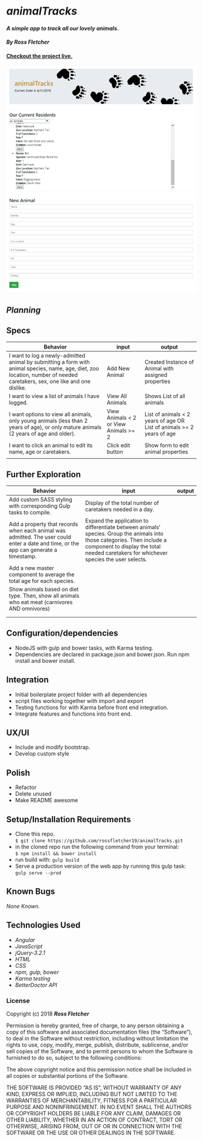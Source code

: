# _animalTracks_

#### _A simple app to track all our lovely animals._

#### _**By Ross Fletcher**_

#### [Checkout the project live.](https://animaltracks-e3fe9.firebaseapp.com/ "animalTracks")

![home-screen](https://github.com/rossfletcher19/animalTracks/blob/master/resources/img/animalTracksSs.jpg)

## _Planning_

## Specs

| Behavior  | input  | output  |
|---|---|---|
| I want to log a newly-admitted animal by submitting a form with animal species, name, age, diet, zoo location, number of needed caretakers, sex, one like and one dislike.  | Add New Animal  | Created Instance of Animal with assigned properties  |
| I want to view a list of animals I have logged.  | View All Animals  | Shows List of all animals  |
| I want options to view all animals, only young animals (less than 2 years of age), or only mature animals (2 years of age and older).  | View Animals < 2 or View Animals >= 2   | List of animals < 2 years of age OR List of animals >= 2 years of age  |
| I want to click an animal to edit its name, age or caretakers.  | Click edit button  | Show form to edit animal properties  |
|   |   |   |


## Further Exploration

| Behavior  | input  | output  |
|---|---|---|
| Add custom SASS styling with corresponding Gulp tasks to compile.  | Display of the total number of caretakers needed in a day.  |   |
| Add a property that records when each animal was admitted. The user could enter a date and time, or the app can generate a timestamp.  | Expand the application to differentiate between animals' species. Group the animals into those categories. Then include a component to display the total needed caretakers for whichever species the user selects.  |   |
| Add a new master component to average the total age for each species.  |   |   |
| Show animals based on diet type. Then, show all animals who eat meat (carnivores AND omnivores)  |   |   |
|   |   |   |
|   |   |   |


## Configuration/dependencies
  * NodeJS with gulp and bower tasks, with Karma testing.
  * Dependencies are declared in package.json and bower.json. Run npm install and bower install.



## Integration
  * Initial boilerplate project folder with all dependencies
  * script files working together with import and export
  * Testing functions for with Karma before front end integration.
  * Integrate features and functions into front end.

## UX/UI
  * Include and modify bootstrap.
  * Develop custom style

## Polish
  * Refactor
  * Delete unused
  * Make README awesome


## Setup/Installation Requirements


* Clone this repo. <br/>
`$ git clone https://github.com/rossfletcher19/animalTracks.git`
* in the cloned repo run the following command from your terminal: <br/>
`$ npm install && bower install`
* run build with:
`gulp build`
* Serve a production version of the web app by running this gulp task: <br/>
`gulp serve --prod`

## Known Bugs

_None Known._

## Technologies Used

* _Angular_
* _JavaScript_
* _jQuery-3.2.1_
* _HTML_
* _CSS_
* _npm, gulp, bower_
* _Karma testing_
* _BetterDoctor API_

### License

Copyright (c) 2018 **_Ross Fletcher_**

Permission is hereby granted, free of charge, to any person obtaining a copy of this software and associated documentation files (the “Software”), to deal in the Software without restriction, including without limitation the rights to use, copy, modify, merge, publish, distribute, sublicense, and/or sell copies of the Software, and to permit persons to whom the Software is furnished to do so, subject to the following conditions:

The above copyright notice and this permission notice shall be included in all copies or substantial portions of the Software.

THE SOFTWARE IS PROVIDED “AS IS”, WITHOUT WARRANTY OF ANY KIND, EXPRESS OR IMPLIED, INCLUDING BUT NOT LIMITED TO THE WARRANTIES OF MERCHANTABILITY, FITNESS FOR A PARTICULAR PURPOSE AND NONINFRINGEMENT. IN NO EVENT SHALL THE AUTHORS OR COPYRIGHT HOLDERS BE LIABLE FOR ANY CLAIM, DAMAGES OR OTHER LIABILITY, WHETHER IN AN ACTION OF CONTRACT, TORT OR OTHERWISE, ARISING FROM, OUT OF OR IN CONNECTION WITH THE SOFTWARE OR THE USE OR OTHER DEALINGS IN THE SOFTWARE.
